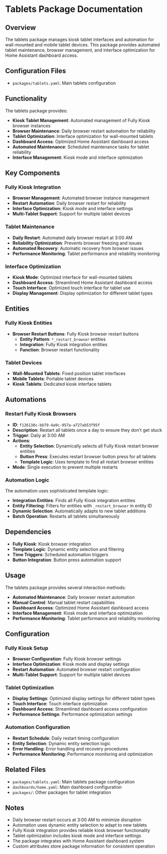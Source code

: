 # Tablets Package Documentation

## Overview
The tablets package manages kiosk tablet interfaces and automation for wall-mounted and mobile tablet devices. This package provides automated tablet maintenance, browser management, and interface optimization for Home Assistant dashboard access.

## Configuration Files
- `packages/tablets.yaml`: Main tablets configuration

## Functionality
The tablets package provides:
- **Kiosk Tablet Management**: Automated management of Fully Kiosk browser instances
- **Browser Maintenance**: Daily browser restart automation for reliability
- **Tablet Optimization**: Interface optimization for wall-mounted tablets
- **Dashboard Access**: Optimized Home Assistant dashboard access
- **Automated Maintenance**: Scheduled maintenance tasks for tablet reliability
- **Interface Management**: Kiosk mode and interface optimization

## Key Components

### Fully Kiosk Integration
- **Browser Management**: Automated browser instance management
- **Restart Automation**: Daily browser restart for reliability
- **Interface Optimization**: Kiosk mode and interface settings
- **Multi-Tablet Support**: Support for multiple tablet devices

### Tablet Maintenance
- **Daily Restart**: Automated daily browser restart at 3:00 AM
- **Reliability Optimization**: Prevents browser freezing and issues
- **Automated Recovery**: Automatic recovery from browser issues
- **Performance Monitoring**: Tablet performance and reliability monitoring

### Interface Optimization
- **Kiosk Mode**: Optimized interface for wall-mounted tablets
- **Dashboard Access**: Streamlined Home Assistant dashboard access
- **Touch Interface**: Optimized touch interface for tablet use
- **Display Management**: Display optimization for different tablet types

## Entities

### Fully Kiosk Entities
- **Browser Restart Buttons**: Fully Kiosk browser restart buttons
  - **Entity Pattern**: `*_restart_browser` entities
  - **Integration**: Fully Kiosk integration entities
  - **Function**: Browser restart functionality

### Tablet Devices
- **Wall-Mounted Tablets**: Fixed position tablet interfaces
- **Mobile Tablets**: Portable tablet devices
- **Kiosk Tablets**: Dedicated kiosk interface tablets

## Automations

### Restart Fully Kiosk Browsers
- **ID**: `f126138c-bb79-4a9c-957a-a727ab53f95f`
- **Description**: Restart all tablets once a day to ensure they don't get stuck
- **Trigger**: Daily at 3:00 AM
- **Actions**:
  - **Entity Selection**: Dynamically selects all Fully Kiosk restart browser entities
  - **Button Press**: Executes restart browser button press for all tablets
  - **Template Logic**: Uses template to find all restart browser entities
- **Mode**: Single execution to prevent multiple restarts

### Automation Logic
The automation uses sophisticated template logic:
- **Integration Entities**: Finds all Fully Kiosk integration entities
- **Entity Filtering**: Filters for entities with `_restart_browser` in entity ID
- **Dynamic Selection**: Automatically adapts to new tablet additions
- **Batch Operation**: Restarts all tablets simultaneously

## Dependencies
- **Fully Kiosk**: Kiosk browser integration
- **Template Logic**: Dynamic entity selection and filtering
- **Time Triggers**: Scheduled automation triggers
- **Button Integration**: Button press automation support

## Usage
The tablets package provides several interaction methods:
- **Automated Maintenance**: Daily browser restart automation
- **Manual Control**: Manual tablet restart capabilities
- **Dashboard Access**: Optimized Home Assistant dashboard access
- **Interface Management**: Kiosk mode and interface optimization
- **Performance Monitoring**: Tablet performance and reliability monitoring

## Configuration

### Fully Kiosk Setup
- **Browser Configuration**: Fully Kiosk browser settings
- **Interface Optimization**: Kiosk mode and display settings
- **Restart Automation**: Automated browser restart configuration
- **Multi-Tablet Support**: Support for multiple tablet devices

### Tablet Optimization
- **Display Settings**: Optimized display settings for different tablet types
- **Touch Interface**: Touch interface optimization
- **Dashboard Access**: Streamlined dashboard access configuration
- **Performance Settings**: Performance optimization settings

### Automation Configuration
- **Restart Schedule**: Daily restart timing configuration
- **Entity Selection**: Dynamic entity selection logic
- **Error Handling**: Error handling and recovery procedures
- **Performance Monitoring**: Performance monitoring and optimization

## Related Files
- `packages/tablets.yaml`: Main tablets package configuration
- `dashboards/home.yaml`: Main dashboard configuration
- `packages/`: Other packages for tablet integration

## Notes
- Daily browser restart occurs at 3:00 AM to minimize disruption
- Automation uses dynamic entity selection to adapt to new tablets
- Fully Kiosk integration provides reliable kiosk browser functionality
- Tablet optimization includes kiosk mode and interface settings
- The package integrates with Home Assistant dashboard system
- Custom attributes store package information for consistent operation
